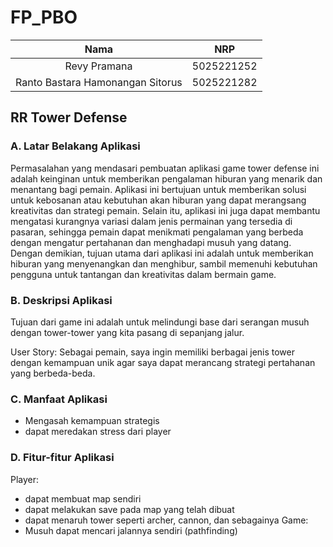 # FP_PBO

|             Nama                 |    NRP     |
|:--------------------------------:|:----------:|
| Revy Pramana                     | 5025221252 |
| Ranto Bastara Hamonangan Sitorus | 5025221282 |


## RR Tower Defense

### A. Latar Belakang Aplikasi

Permasalahan yang mendasari pembuatan aplikasi game tower defense ini adalah
keinginan untuk memberikan pengalaman hiburan yang menarik dan menantang
bagi pemain. Aplikasi ini bertujuan untuk memberikan solusi untuk kebosanan atau
kebutuhan akan hiburan yang dapat merangsang kreativitas dan strategi pemain.
Selain itu, aplikasi ini juga dapat membantu mengatasi kurangnya variasi dalam jenis
permainan yang tersedia di pasaran, sehingga pemain dapat menikmati pengalaman
yang berbeda dengan mengatur pertahanan dan menghadapi musuh yang datang.
Dengan demikian, tujuan utama dari aplikasi ini adalah untuk memberikan hiburan
yang menyenangkan dan menghibur, sambil memenuhi kebutuhan pengguna untuk
tantangan dan kreativitas dalam bermain game.

### B. Deskripsi Aplikasi
Tujuan dari game ini adalah untuk melindungi base dari serangan musuh dengan
tower-tower yang kita pasang di sepanjang jalur.

User Story:
Sebagai pemain, saya ingin memiliki berbagai jenis tower dengan kemampuan unik
agar saya dapat merancang strategi pertahanan yang berbeda-beda.

### C. Manfaat Aplikasi
- Mengasah kemampuan strategis
- dapat meredakan stress dari player

### D. Fitur-fitur Aplikasi
Player:
- dapat membuat map sendiri
- dapat melakukan save pada map yang telah dibuat
- dapat menaruh tower seperti archer, cannon, dan sebagainya
Game:
- Musuh dapat mencari jalannya sendiri (pathfinding)


